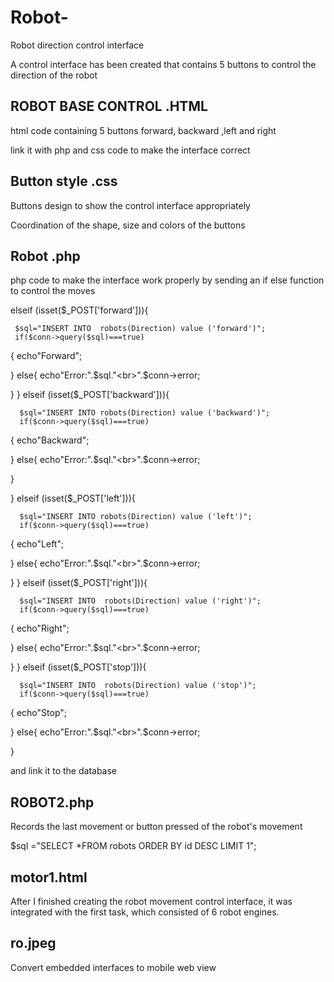 # Robot-
Robot direction control interface

A control interface has been created that contains 5 buttons to control the direction of the robot

## ROBOT BASE CONTROL .HTML 

html code containing 5 buttons forward, backward ,left and right 

link it with php and css code to make the interface correct 
## Button style .css 

Buttons design to show the control interface appropriately

Coordination of the shape, size and colors of the buttons

## Robot .php 

php code to make the interface work properly by sending an if else function to control the moves

elseif (isset($_POST['forward'])){  
   

     $sql="INSERT INTO  robots(Direction) value ('forward')";
     if($conn->query($sql)===true)
{
    echo"Forward";

}
else{
     echo"Error:".$sql."<br>".$conn->error;


}
}
elseif (isset($_POST['backward'])){  

 
      $sql="INSERT INTO robots(Direction) value ('backward')";
      if($conn->query($sql)===true)
 {
     echo"Backward";
 
 }
 else{
      echo"Error:".$sql."<br>".$conn->error;
 
 
 }

}
 elseif (isset($_POST['left'])){  
    
 
      $sql="INSERT INTO robots(Direction) value ('left')";
      if($conn->query($sql)===true)
 {
     echo"Left";
 
 }
 else{
      echo"Error:".$sql."<br>".$conn->error;
 
 
 }
}  elseif (isset($_POST['right'])){  

 
      $sql="INSERT INTO  robots(Direction) value ('right')";
      if($conn->query($sql)===true)
 {
     echo"Right";
 
 }
 else{
      echo"Error:".$sql."<br>".$conn->error;
 
 
 }
}
 elseif (isset($_POST['stop'])){  
    
 
      $sql="INSERT INTO  robots(Direction) value ('stop')";
      if($conn->query($sql)===true)
 {
     echo"Stop";
 
 }
 else{
      echo"Error:".$sql."<br>".$conn->error;
 
 
 }
 
 and link it to the database
 
 ## ROBOT2.php 
 
 Records the last movement or button pressed of the robot's movement
 
 $sql ="SELECT *FROM robots  ORDER BY id DESC LIMIT 1"; 
 
 ## motor1.html 
 
 After I finished creating the robot movement control interface, it was integrated with the first task, which consisted of 6 robot engines.
 
 ## ro.jpeg 
 
 Convert embedded interfaces to mobile web view
 
